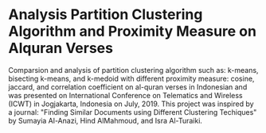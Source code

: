 # Analysis Partition Clustering Algorithm and Proximity Measure on Alquran Verses
Comparsion and analysis of partition clustering algorithm such as: k-means, bisecting k-means, and k-medoid with different proximity measure: cosine, jaccard, and correlation coefficient on al-quran verses in Indonesian and was presented on International Conference on Telematics and Wireless (ICWT) in Jogjakarta, Indonesia on July, 2019.
This project was inspired by a journal: "Finding Similar Documents using Different Clustering Techiques" by Sumayia Al-Anazi, Hind AlMahmoud, and Isra Al-Turaiki.
